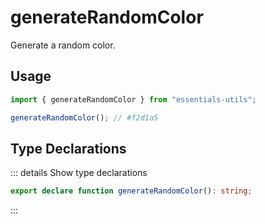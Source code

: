 # generateRandomColor

Generate a random color.

## Usage

```js
import { generateRandomColor } from "essentials-utils";

generateRandomColor(); // #f2d1a5
```

## Type Declarations

::: details Show type declarations

```ts
export declare function generateRandomColor(): string;
```

:::
